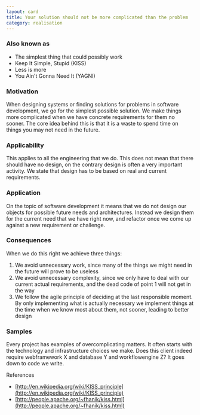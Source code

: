```yaml
---
layout: card
title: Your solution should not be more complicated than the problem
category: realisation
---
```


### Also known as

* The simplest thing that could possibly work
* Keep It Simple, Stupid (KISS)
* Less is more
* You Ain't Gonna Need It (YAGNI)

### Motivation

When designing systems or finding solutions for problems in software development, we go for the simplest possible solution. We make things more complicated when we have concrete requirements for them no sooner. The core idea behind this is that it is a waste to spend time on things you may not need in the future.

### Applicability

This applies to all the engineering that we do.  This does not mean that there should have no design, on the contrary design is often a very important activity. We state that design has to be based on real and current requirements.

### Application

On the topic of software development it means that we do not design our objects for possible future needs and architectures. Instead we design them for the current need that we have right now, and refactor once we come up against a new requirement or challenge.

### Consequences

When we do this right we achieve three things:

1. We avoid unnecessary work, since many of the things we might need in the future will prove to be useless
2. We avoid unnecessary complexity, since we only have to deal with our current actual requirements, and the dead code of point 1 will not get in the way
3. We follow the agile principle of deciding at the last responsible moment. By only implementing what is actually necessary we implement things at the time when we know most about them, not sooner, leading to better design

### Samples

Every project has examples of overcomplicating matters. It often starts with the technology and infrastructure choices we make. Does this client indeed require webframework X and database Y and workflowengine Z? It goes down to code we write.

References

* [http://en.wikipedia.org/wiki/KISS_principle](http://en.wikipedia.org/wiki/KISS_principle)
* [http://people.apache.org/~fhanik/kiss.html](http://people.apache.org/~fhanik/kiss.html)


